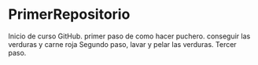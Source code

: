 # PrimerRepositorio
Inicio de curso GitHub.
primer paso de como hacer puchero.
conseguir las verduras y carne roja
Segundo paso, lavar y pelar las verduras.
Tercer paso.
